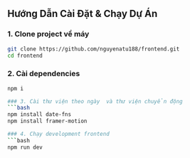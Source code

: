 ## Hướng Dẫn Cài Đặt & Chạy Dự Án

### 1. Clone project về máy
```bash
git clone https://github.com/nguyenatu188/frontend.git
cd frontend
```

### 2. Cài dependencies
```bash
npm i

### 3. Cài thư viện theo ngày  và thư viện chuyển động 
```bash
npm install date-fns
npm install framer-motion

### 4. Chạy development frontend
```bash
npm run dev
```
